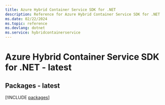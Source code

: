 ```yaml
---
title: Azure Hybrid Container Service SDK for .NET
description: Reference for Azure Hybrid Container Service SDK for .NET
ms.date: 02/22/2024
ms.topic: reference
ms.devlang: dotnet
ms.service: hybridcontainerservice
---
```

# Azure Hybrid Container Service SDK for .NET - latest
## Packages - latest
[!INCLUDE [packages](hybrid-container-service-index.md)]